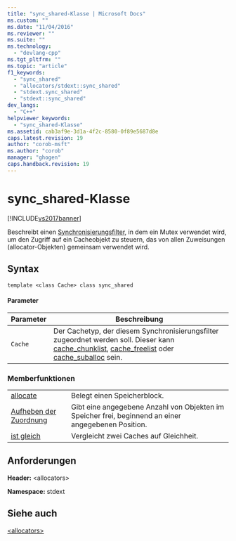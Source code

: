 ```yaml
---
title: "sync_shared-Klasse | Microsoft Docs"
ms.custom: ""
ms.date: "11/04/2016"
ms.reviewer: ""
ms.suite: ""
ms.technology: 
  - "devlang-cpp"
ms.tgt_pltfrm: ""
ms.topic: "article"
f1_keywords: 
  - "sync_shared"
  - "allocators/stdext::sync_shared"
  - "stdext.sync_shared"
  - "stdext::sync_shared"
dev_langs: 
  - "C++"
helpviewer_keywords: 
  - "sync_shared-Klasse"
ms.assetid: cab3af9e-3d1a-4f2c-8580-0f89e5687d8e
caps.latest.revision: 19
author: "corob-msft"
ms.author: "corob"
manager: "ghogen"
caps.handback.revision: 19
---
```

# sync_shared-Klasse
[!INCLUDE[vs2017banner](../assembler/inline/includes/vs2017banner.md)]

Beschreibt einen [Synchronisierungsfilter](../standard-library/allocators-header.md), in dem ein Mutex verwendet wird, um den Zugriff auf ein Cacheobjekt zu steuern, das von allen Zuweisungen \(allocator\-Objekten\) gemeinsam verwendet wird.  
  
## Syntax  
  
```  
template <class Cache> class sync_shared  
```  
  
#### Parameter  
  
|Parameter|Beschreibung|  
|---------------|------------------|  
|`Cache`|Der Cachetyp, der diesem Synchronisierungsfilter zugeordnet werden soll. Dieser kann [cache\_chunklist](../standard-library/cache-chunklist-class.md), [cache\_freelist](../standard-library/cache-freelist-class.md) oder [cache\_suballoc](../standard-library/cache-suballoc-class.md) sein.|  
  
### Memberfunktionen  
  
|||  
|-|-|  
|[allocate](../Topic/sync_shared::allocate.md)|Belegt einen Speicherblock.|  
|[Aufheben der Zuordnung](../Topic/sync_shared::deallocate.md)|Gibt eine angegebene Anzahl von Objekten im Speicher frei, beginnend an einer angegebenen Position.|  
|[ist gleich](../Topic/sync_shared::equals.md)|Vergleicht zwei Caches auf Gleichheit.|  
  
## Anforderungen  
 **Header:** \<allocators\>  
  
 **Namespace:** stdext  
  
## Siehe auch  
 [\<allocators\>](../standard-library/allocators-header.md)